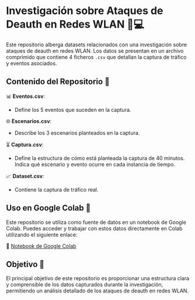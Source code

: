 # Investigación sobre Ataques de Deauth en Redes WLAN 📡💻

Este repositorio alberga datasets relacionados con una investigación sobre ataques de deauth en redes WLAN. Los datos se presentan en un archivo comprimido que contiene 4 ficheros `.csv` que detallan la captura de tráfico y eventos asociados.

## Contenido del Repositorio 📁

📊 **Eventos.csv**:
- Define los 5 eventos que suceden en la captura.

🌐 **Escenarios.csv**:
- Describe los 3 escenarios planteados en la captura.

⏳ **Captura.csv**:
- Define la estructura de cómo está planteada la captura de 40 minutos. Indica qué escenario y evento ocurre en cada instancia de tiempo.

📈 **Dataset.csv**:
- Contiene la captura de tráfico real.

## Uso en Google Colab 📔

Este repositorio se utiliza como fuente de datos en un notebook de Google Colab. Puedes acceder y trabajar con estos datos directamente en Colab utilizando el siguiente enlace:

🔗 [Notebook de Google Colab](https://colab.research.google.com/drive/1g039yHYrp5pWdWkGv5E-pGAgiEn5K1cA?usp=drive_link)

## Objetivo 🎯

El principal objetivo de este repositorio es proporcionar una estructura clara y comprensible de los datos capturados durante la investigación, permitiendo un análisis detallado de los ataques de deauth en redes WLAN.

